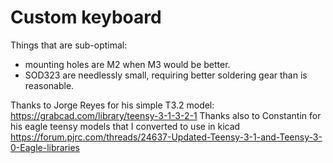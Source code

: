 # Custom keyboard

Things that are sub-optimal:
- mounting holes are M2 when M3 would be better.
- SOD323 are needlessly small, requiring better soldering gear than is reasonable.

Thanks to Jorge Reyes for his simple T3.2 model: https://grabcad.com/library/teensy-3-1-3-2-1
Thanks also to Constantin for his eagle teensy models that I converted to use in kicad https://forum.pjrc.com/threads/24637-Updated-Teensy-3-1-and-Teensy-3-0-Eagle-libraries
